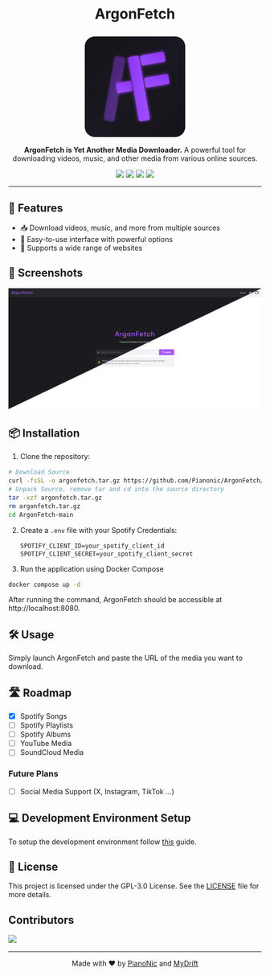 # <p align="center">ArgonFetch</p>
<p align="center">
  <img src="assets/logo-simple.svg" width="200" alt="ArgonFetch Logo">
</p>
<p align="center">
  <strong>ArgonFetch is Yet Another Media Downloader.</strong> 
  A powerful tool for downloading videos, music, and other media from various online sources.
</p>
<p align="center">
  <a><img src="https://hits.seeyoufarm.com/api/count/incr/badge.svg?url=https%3A%2F%2Fgithub.com%2FArgonFetch%2FArgonFetch&count_bg=%23A855F6&title_bg=%23555555&icon=powershell.svg&icon_color=%23E7E7E7&title=Visits&edge_flat=false"/></a>
  <a href="https://www.argonfetch.dev/"><img src="https://img.shields.io/badge/Cloud%20Version-argonfetch.dev-9f54e5.svg"/></a>
  <a href="https://github.com/ArgonFetch/ArgonFetch?tab=readme-ov-file#-installation"><img src="https://img.shields.io/badge/Selfhost-Instructions-9f54e5.svg"/></a>
  <a href="https://github.com/ArgonFetch/ArgonFetch/blob/main/devenv.md"><img src="https://img.shields.io/badge/Development-Setup-9f54e5.svg"/></a>
</p>

---

<!-- [![Version](https://img.shields.io/github/v/release/ArgonFetch/ArgonFetch?color=%230567ff&label=Latest%20Release&style=for-the-badge)](https://github.com/ArgonFetch/ArgonFetch/releases/latest) -->

## 🚀 Features
- 📥 Download videos, music, and more from multiple sources 
- 🎯 Easy-to-use interface with powerful options 
- 🔗 Supports a wide range of websites 

## 📸 Screenshots
<p align="center">
  <img src=".\assets\startpage.png" width="1000" alt="ArgonFetch Screenshot">
</p>

## 📦 Installation
1. Clone the repository:
  ```sh
  # Download Source
  curl -fsSL -o argonfetch.tar.gz https://github.com/Pianonic/ArgonFetch/archive/refs/heads/main.tar.gz
  # Unpack Source, remove tar and cd into the source directory
  tar -xzf argonfetch.tar.gz
  rm argonfetch.tar.gz
  cd ArgonFetch-main
  ```
2. Create a `.env` file with your Spotify Credentials:
   ```
   SPOTIFY_CLIENT_ID=your_spotify_client_id
   SPOTIFY_CLIENT_SECRET=your_spotify_client_secret
   ```
3. Run the application using Docker Compose
  ```sh
  docker compose up -d
  ```

After running the command, ArgonFetch should be accessible at http://localhost:8080.

## 🛠️ Usage
Simply launch ArgonFetch and paste the URL of the media you want to download. 
<!--- Choose your preferred format and quality, then start downloading! --->

## 🛣️ Roadmap
- [x] Spotify Songs
- [ ] Spotify Playlists
- [ ] Spotify Albums
- [ ] YouTube Media
- [ ] SoundCloud Media
### Future Plans
- [ ] Social Media Support (X, Instagram, TikTok ...)

## 💻 Development Environment Setup
To setup the development environment follow [this](devenv.md) guide.

## 📜 License
This project is licensed under the GPL-3.0 License. 
See the [LICENSE](LICENSE) file for more details.

## Contributors
<a href="https://github.com/argonfetch/argonfetch/graphs/contributors">
  <img src="https://contrib.rocks/image?repo=argonfetch/argonfetch" />
</a>

---
<p align="center">Made with ❤️ by <a href="https://github.com/Pianonic">PianoNic</a> and <a href="https://github.com/MyDrift-user">MyDrift</a></p>
